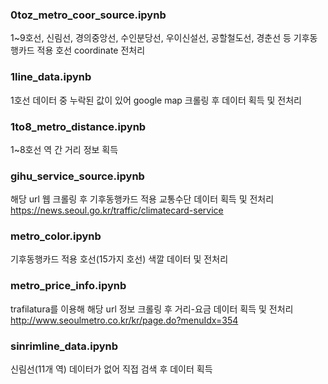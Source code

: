 ### 0toz_metro_coor_source.ipynb
 1~9호선, 신림선, 경의중앙선, 수인분당선, 우이신설선, 공할철도선, 경춘선 등 기후동행카드 적용 호선 coordinate 전처리

### 1line_data.ipynb
1호선 데이터 중 누락된 값이 있어 google map 크롤링 후 데이터 획득 및 전처리

### 1to8_metro_distance.ipynb
1~8호선 역 간 거리 정보 획득

### gihu_service_source.ipynb
해당 url 웹 크롤링 후 기후동행카드 적용 교통수단 데이터 획득 및 전처리
https://news.seoul.go.kr/traffic/climatecard-service

### metro_color.ipynb
기후동행카드 적용 호선(15가지 호선) 색깔 데이터 및 전처리

### metro_price_info.ipynb
trafilatura를 이용해 해당 url 정보 크롤링 후 거리-요금 데이터 획득 및 전처리
http://www.seoulmetro.co.kr/kr/page.do?menuIdx=354

### sinrimline_data.ipynb
신림선(11개 역) 데이터가 없어 직접 검색 후 데이터 획득 
